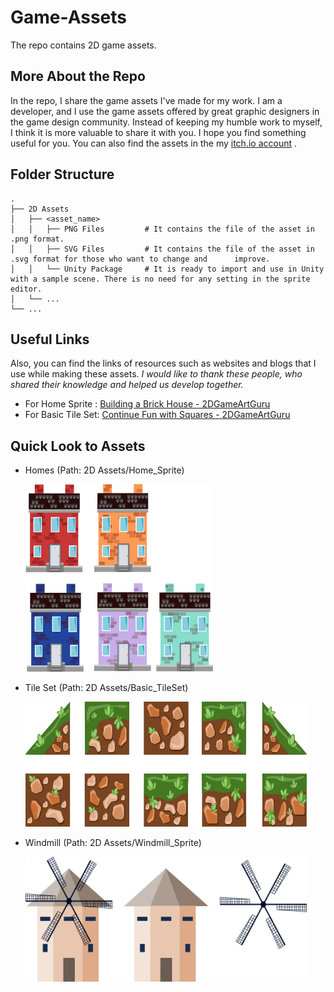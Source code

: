 # Game-Assets

The repo contains 2D game assets.

## More About the Repo

In the repo, I share the game assets I've made for my work. I am a developer, and I use the game assets offered by great graphic designers in the game design community. Instead of keeping my humble work to myself, I think it is more valuable to share it with you. I hope you find something useful for you. You can also find the assets in the my [itch.io account](https://senderin.itch.io) .

## Folder Structure

    .
    ├── 2D Assets          
    │   ├── <asset_name>                 
    │   │   ├── PNG Files         # It contains the file of the asset in .png format.        
    │   │   ├── SVG Files         # It contains the file of the asset in .svg format for those who want to change and      improve.   
    │   │   └── Unity Package     # It is ready to import and use in Unity with a sample scene. There is no need for any setting in the sprite editor.       
    │   └── ...
    └── ...

## Useful Links

Also, you can find the links of resources such as websites and blogs that I use while making these assets. *I would like to thank these people, who shared their knowledge and helped us develop together.*

  * For Home Sprite : [Building a Brick House - 2DGameArtGuru](https://2dgameartguru.com/creating-a-brick-building/)
  * For Basic Tile Set: [Continue Fun with Squares - 2DGameArtGuru](https://2dgameartguru.com/continue-the-fun-with-squares/)
  
## Quick Look to Assets

* Homes (Path: 2D Assets/Home_Sprite)
    
    <img src="https://github.com/senderin/Game-Assets/blob/master/2D%20Assets/Home_Sprite/PNG%20Files/homes.png" width="300" height="300"/>

* Tile Set (Path: 2D Assets/Basic_TileSet)
    
    <img src="https://github.com/senderin/Game-Assets/blob/master/2D%20Assets/Basic_TileSet/PNG%20Files/basic_tileset.png" width="450" height="200"/>
    
* Windmill (Path: 2D Assets/Windmill_Sprite)

    <img src="https://github.com/senderin/Game-Assets/blob/master/2D%20Assets/WindMill_Sprite/PNG%20Files/windmill.png" width="450" height="200"/>
    
    
    

